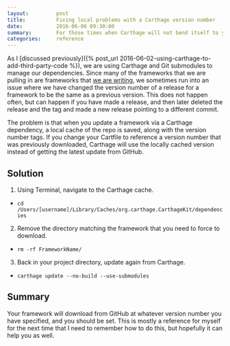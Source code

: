 ```yaml
---
layout:         post
title:          Fixing local problems with a Carthage version number
date:           2016-06-06 09:30:00
summary:        For those times when Carthage will not bend itself to your will.
categories:     reference
---
```


As I [discussed previously]({% post_url 2016-06-02-using-carthage-to-add-third-party-code %}), we are using Carthage and Git submodules to manage our dependencies. Since many of the frameworks that we are pulling in are frameworks that [we are writing](), we sometimes run into an issue where we have changed the version number of a release for a framework to be the same as a previous version. This does not happen often, but can happen if you have made a release, and then later deleted the release and the tag and made a new release pointing to a different commit.

The problem is that when you update a framework via a Carthage dependency, a local cache of the repo is saved, along with the version number tags. If you change your Cartfile to reference a version number that was previously downloaded, Carthage will use the locally cached version instead of getting the latest update from GitHub.

## Solution
1. Using Terminal, navigate to the Carthage cache.
  - `cd /Users/[username]/Library/Caches/org.carthage.CarthageKit/dependencies`
2. Remove the directory matching the framework that you need to force to download.
  - `rm -rf FrameworkName/`
3. Back in your project directory, update again from Carthage.
  - `carthage update --no-build --use-submodules`

## Summary
Your framework will download from GitHub at whatever version number you have specified, and you should be set. This is mostly a reference for myself for the next time that I need to remember how to do this, but hopefully it can help you as well.
